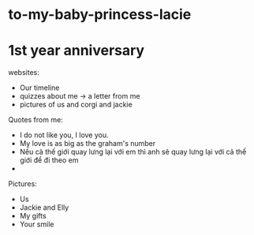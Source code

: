 # to-my-baby-princess-lacie
# 1st year anniversary

websites:
 - Our timeline
 - quizzes about me -> a letter from me
 - pictures of us and corgi and jackie
 
 

Quotes from me:
 - I do not like you, I love you.
 - My love is as big as the graham's number
 - Nếu cả thế giới quay lưng lại với em thì anh sẽ quay lưng lại với cả thể giới để đi theo em
 - 
 
 
Pictures:
 - Us
 - Jackie and Elly
 - My gifts
 - Your smile
